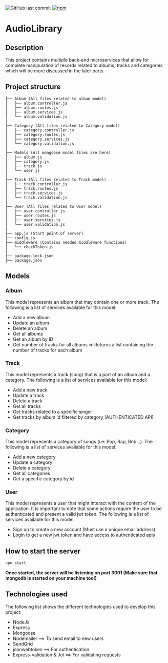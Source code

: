 ![GitHub last commit](https://img.shields.io/github/last-commit/GChammas23/AudioLibrary)
[![npm](https://img.shields.io/npm/v/npm)](https://www.npmjs.com/package/npm)

# AudioLibrary

## Description

This project contains multiple back-end microservices that allow for complete manipulation of records related to albums, tracks and categories which will be more discussed in the later parts.

## Project structure
```
├── Album (All files related to album model)
│   ├── album.controller.js
│   ├── album.routes.js
│   ├── album.services.js
│   └── album.validation.js
|
├── Category (All files related to Category model)
│   ├── category.controller.js
│   ├── category.routes.js
│   ├── category.services.js
│   └── category.validation.js
|
├── Models (All mongoose model files are here)
│   ├── album.js
│   ├── category.js
│   ├── track.js
│   └── user.js
|
├── Track (All files related to Track model)
│   ├── track.controller.js
│   ├── track.routes.js
│   ├── track.services.js
│   └── track.validation.js
|
├── User (All files related to User model)
│   ├── user.controller.js
│   ├── user.routes.js
│   ├── user.services.js
│   └── user.validation.js
|
├── app.js (Start point of server)
├── config.js
├── middleware (Contains needed middleware functions)
│   └── checkToken.js
|
├── package-lock.json
├── package.json
```

## Models
### Album
This model represents an album that may contain one or more track. The following is a list of services available for this model:

* Add a new album
* Update an album
* Delete an album
* Get all albums
* Get an album by ID
* Get number of tracks for all albums => Returns a list containing the number of tracks for each album

### Track
This model represents a track (song) that is a part of an album and a category. The following is a list of services available for this model:

* Add a new track
* Update a track
* Delete a track
* Get all tracks
* Get tracks related to a specific singer
* Get tracks by album id filtered by category (AUTHENTICATED API)

### Category
This model represents a category of songs (i.e: Pop, Rap, Rnb...). The following is a list of services available for this model:

* Add a new category
* Update a category
* Delete a category
* Get all categories
* Get a specific category by id

### User
This model represents a user that might interact with the content of the application. It is important to note that some actions require the user to be authenticated and present a valid jwt token. The following is a list of services available for this model:

* Sign up to create a new account (Must use a unique email address)
* Login to get a new jwt token and have access to authenticated apis

## How to start the server

```bash
npm start
```
**Once started, the server will be listening on port 3001 (Make sure that mongodb is started on your machine too!)**

## Technologies used

The following list shows the different technologies used to develop this project:

* NodeJs
* Express
* Mongoose
* Nodemailer ==> To send email to new users
* SendGrid
* jsonwebtoken ==> For authentication
* Express-validation & Joi ==> For validating requests 